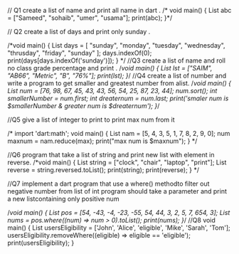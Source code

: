 // Q1 create a list of name and print all name in dart .
/* void main() {
  List abc = ["Sameed", "sohaib", "umer", "usama"];
  print(abc);
}*/

// Q2 create a list of days and print only sunday .

/*void main() {
  List days = [
    "sunday",
    "monday",
    "tuesday",
    "wednesday",
    "thrusday",
    "friday",
    "sunday"
  ];
  days.indexOf(0);
  print(days[days.indexOf('sunday')]);
}
*/
//Q3 create a list of name and roll no class grade percentage and print .
/*void main() {
  List lst = ["SAIM", "AB66", "Metric", "B", "76%"];
  print(lst);
}*/
//Q4 create a list of number and write a program to get smaller and greatest number from alist.
/*void main() {
  List num = [76, 98, 67, 45, 43, 43, 56, 54, 25, 87, 23, 44];
  num.sort();
  int smallerNumber = num.first;
  int dreaternum = num.last;
  print('smaler num is $smallerNumber & greater num is $dreaternum');
}*/

//Q5 give a list of integer to print to print max num from it

/*
import 'dart:math';
void main() {
  List nam = [5, 4, 3, 5, 1, 7, 8, 2, 9, 0];
  num maxnum = nam.reduce(max);
  print("max num is $maxnum");
}
*/

//Q6  program that take a list of string and print new list with element in reverse.
/*void main() {
  List string = ["clock", "chair", "laptop", "print"];
  List reverse = string.reversed.toList();
  print(string);
  print(reverse);
}
*/

//Q7 implement a dart program that use a where() methodto filter out negative number from list of int program should take a parameter and print a new listcontaining only positive num

/*void main() {
  List pos = [54, -43, -4, -23, -55, 54, 44, 3, 2, 5, 7, 654, 3];
  List nums = pos.where((num) => num > 0).toList();
  print(nums);
}*/
//Q8
void main() {
  List usersEligibility = ['John', 'Alice', 'eligible', 'Mike', 'Sarah', 'Tom'];
  usersEligibility.removeWhere((eligible) => eligible == 'eligible');
  print(usersEligibility);
}
